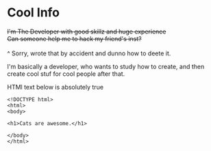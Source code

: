 # Cool Info
~~I'm The Developer with good skillz and huge experience~~ <br>
~~Can someone help me to hack my friend's inst?~~ <br><br>
^ Sorry, wrote that by accident and dunno how to deete it.

I'm basically a developer, who wants to study how to create, and then create cool stuf for cool people after that. <br>


HTMl text below is absolutely true
```
<!DOCTYPE html>
<html>
<body>

<h1>Cats are awesome.</h1>

</body>
</html>
```
 
